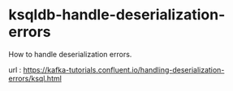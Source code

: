 # ksqldb-handle-deserialization-errors
How to handle deserialization errors.

url : https://kafka-tutorials.confluent.io/handling-deserialization-errors/ksql.html

